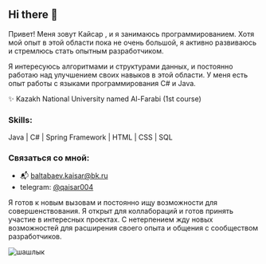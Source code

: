 Hi there  👋
-------------
Привет! Меня зовут Кайсар , и я занимаюсь программированием. Хотя мой опыт в этой области пока не очень большой, я активно развиваюсь и стремлюсь стать опытным разработчиком.

Я интересуюсь алгоритмами и структурами данных, и постоянно работаю над улучшением своих навыков в этой области. У меня есть опыт работы с языками программирования С# и Java.

✨ Kazakh National University named Al-Farabi (1st course)

### Skills:
Java | C# | Spring Framework | HTML | CSS | SQL 

### Связаться со мной:
- 📬 baltabaev.kaisar@bk.ru
- telegram: [@qaisar004](https://t.me/qaisar004)

Я готов к новым вызовам и постоянно ищу возможности для совершенствования. Я открыт для коллабораций и готов принять участие в интересных проектах. С нетерпением жду новых возможностей для расширения своего опыта и общения с сообществом разработчиков.

![шашлык](https://raw.githubusercontent.com/qaisar04/img/6f8dd863ca065162bdab03d569cc30244bb7631a/47tv.gif)










